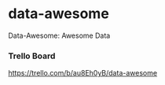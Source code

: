 # data-awesome
Data-Awesome: Awesome Data

### Trello Board
https://trello.com/b/au8Eh0yB/data-awesome

